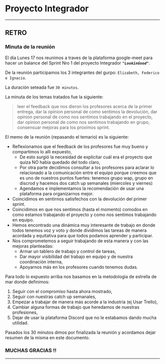 # Proyecto Integrador

--------------------------------
## RETRO

### Minuta de la reunión

El día Lunes 17 nos reunimos a traves de la plataforma google-meet
para hacer un balance del Sprint Nro 1 del proyecto Integrador ***`"LookinGood"`***. 

De la reunión participamos los 3 integrantes del gurpo: `Elizabeth, Federico e Ignacio`.

La duración seteada fue `30 minutos`.

La minuta de los temas tratados fue la siguiente:

> leer el feedback que nos dieron los profesores acerca de la primer entrega,
> dar la opinion personal de como sentimos la devolución,
> dar opinion personal de como nos sentimos trabajando en el proyecto,
> dar opinion personal de como nos sentimos trabajando en grupo,
> consensuar mejoras para los proximos sprint. 

El memo de la reunión (repasando el temario) es la siguiente:

* Reflexionamos que el feedback de los profesores fue muy bueno y compartimos lo alli expuesto,
    * De esto surgió la necesidad de explicitar cuál era el proyecto que quiza NO habia quedado del todo claro,
    * Por otra parte decidimos consultar a los profesores para aclarar lo relacionado a la comunicación entre el equipo porque creemos que es uno de nuestros puntos fuertes: tenemos grupo wap, grupo en discrod y hacemos dos catch up semanales (miercoles y viernes)
    * Agendamos e implementamos la recomendación de usar una plataforma para organizarnos mejor.
* Coincidimos en sentirnos satisfechos con la devolución del primer sprint.
* Coincidimos en que nos sentimos (hasta el momento) comodos en como estamos trabajando el proyecto y como nos sentimos trabajando en equipo.
* Hemos encontrado una dinámica muy interesante de trabajo en donde todos tenemos voz y voto y donde dividimos las tareas de manera acordada y equitativa para que todos podamos aprender y participar.
* Nos comprometemos a seguir trabajando de esta manera y con las mejoras planteadas:
    * Armar un tablero de trabajo y control de tareas,
    * Dar mayor visibilidad del trabajo en equipo y de nuestra coordinación interna,
    * Apoyarnos más en los profesores cuando tenemos dudas. 

Para todo lo expuesto arriba nos basamos en la metodologia de estrella de mar donde definimos:

1. Seguir con el compromiso hasta ahora mostrado,
2. Seguir con nuestras catch up semanales,
3. Empezar a trabajar de manera más acorde a la industria (ej Usar Trello),
4. Cambiar alguna formas de trabajo que heredamos de nuestras profesiones,
5. Dejar de usar la plataforma Discord que no le estabamos dando mucha utilidad.

Pasados los 30 minutos dimos por finalizada la reunión y acordamos dejar resumen de la misma en este documento.

### MUCHAS GRACIAS !!
--------------------------------